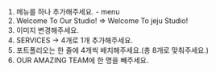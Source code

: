 1. 메뉴를 하나 추가해주세요. - menu
2. Welcome To Our Studio! => Welcome To jeju Studio!
3. 이미지 변경해주세요.
4. SERVICES -> 4개로 1개 추가해주세요.
5. 포트폴리오는 한 줄에 4개씩 배치해주세요.(총 8개로 맞춰주세요.)
6. OUR AMAZING TEAM에 한 명을 빼주세요.
